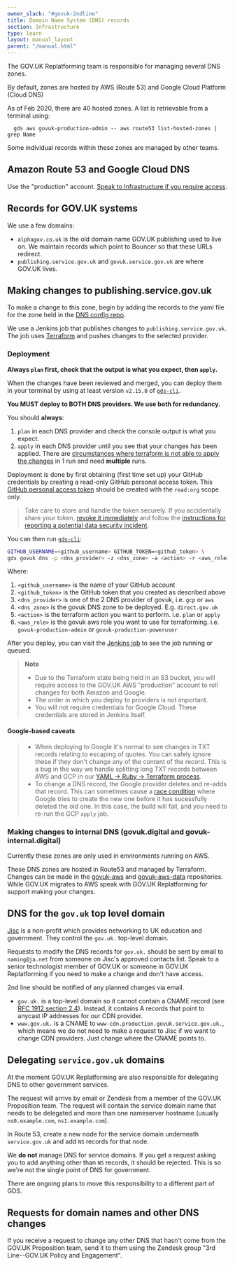 ```yaml
---
owner_slack: "#govuk-2ndline"
title: Domain Name System (DNS) records
section: Infrastructure
type: learn
layout: manual_layout
parent: "/manual.html"
---
```


The GOV.UK Replatforming team is responsible for managing several DNS zones.

By default, zones are hosted by AWS (Route 53) and Google Cloud Platform (Cloud DNS)

As of Feb 2020, there are 40 hosted zones. A list is retrievable from a terminal using:

```
  gds aws govuk-production-admin -- aws route53 list-hosted-zones | grep Name
```

Some individual records within these zones are managed by other teams.

## Amazon Route 53 and Google Cloud DNS

Use the "production" account. [Speak to Infrastructure if you require access](/manual/raising-issues-with-reliability-engineering.html).

## Records for GOV.UK systems

We use a few domains:

- `alphagov.co.uk` is the old domain name GOV.UK publishing used to live on.
  We maintain records which point to Bouncer so that these URLs redirect.
- `publishing.service.gov.uk` and `govuk.service.gov.uk` are where GOV.UK lives.

## Making changes to publishing.service.gov.uk

To make a change to this zone, begin by adding the records to the yaml file for
the zone held in the [DNS config repo](https://github.com/alphagov/govuk-dns-config).

We use a Jenkins job that publishes changes to `publishing.service.gov.uk`. The
job uses [Terraform](https://www.terraform.io/) and pushes changes to the
selected provider.

### Deployment

**Always `plan` first, check that the output is what you expect, then `apply`.**

When the changes have been reviewed and merged, you can deploy them in your terminal
by using at least version `v2.15.0` of [`gds-cli`][gds-cli].

**You MUST deploy to BOTH DNS providers. We use both for redundancy.**

You should **always**:

1. `plan` in each DNS provider and check the console output is what you expect.
2. `apply` in each DNS provider until you see that your changes has been applied.
    There are [circumstances where terraform is not able to apply the changes](#google-based-caveats)
    in 1 run and need **multiple** runs.

Deployment is done by first obtaining (first time set up) your GitHub credentials
by creating a read-only GitHub personal access token. This [GitHub personal access token](https://github.com/settings/tokens) should be created with the `read:org`
scope only.

> Take care to store and handle the token securely. If you accidentally share your token,
  [revoke it immediately](https://github.com/settings/tokens) and follow the
  [instructions for reporting a potential data security incident][security-incidents].

You can then run [`gds-cli`][gds-cli]:

```sh
GITHUB_USERNAME=<github_username> GITHUB_TOKEN=<github_token> \
gds govuk dns -p <dns_provider> -z <dns_zone> -a <action> -r <aws_role>
```

Where:

1. `<github_username>` is the name of your GitHub account
1. `<github_token>` is the GitHub token that you created as described above
1. `<dns_provider>` is one of the 2 DNS provider of govuk, i.e. `gcp` or `aws`
1. `<dns_zone>` is the govuk DNS zone to be deployed. E.g. `direct.gov.uk`
1. `<action>` is the terraform action you want to perform. i.e. `plan` or `apply`
1. `<aws_role>` is the govuk aws role you want to use for terraforming. i.e. `govuk-production-admin` or `govuk-production-poweruser`

After you deploy, you can visit the [Jenkins job](https://deploy.blue.production.govuk.digital/job/Deploy_DNS/) to see the job running or queued.

> **Note**
>
> - Due to the Terraform state being held in an S3 bucket, you
> will require access to the GOV.UK AWS "production" account to roll changes for
> both Amazon and Google.
> - The order in which you deploy to providers is not important.
> - You will not require credentials for Google Cloud. These credentials are stored
> in Jenkins itself.

#### Google-based caveats

> - When deploying to Google it's normal to see changes in TXT records
> relating to escaping of quotes. You can safely ignore these if
> they don't change any of the content of the record. This is a bug
> in the way we handle splitting long TXT records between AWS and
> GCP in our [YAML -> Ruby -> Terraform process](https://github.com/alphagov/govuk-dns).
> - To change a DNS record, the Google provider deletes and
> re-adds that record. This can sometimes cause a [race
> condition](https://github.com/alphagov/govuk-dns/issues/67) where
> Google tries to create the new one before it has sucessfully deleted
> the old one. In this case, the build will fail, and you need to
> re-run the GCP `apply` job.

### Making changes to internal DNS (govuk.digital and govuk-internal.digital)

Currently these zones are only used in environments running on AWS.

These DNS zones are hosted in Route53 and managed by Terraform. Changes can be
made in the [govuk-aws](https://github.com/alphagov/govuk-aws/) and
[govuk-aws-data](https://github.com/alphagov/govuk-aws-data/) repositories.
While GOV.UK migrates to AWS speak with GOV.UK Replatforming for support
making your changes.

## DNS for the `gov.uk` top level domain

[Jisc](https://www.jisc.ac.uk/) is a non-profit which provides networking to
UK education and government. They control the `gov.uk.` top-level domain.

Requests to modify the DNS records for `gov.uk.` should be sent by
email to `naming@ja.net` from someone on Jisc's approved contacts
list. Speak to a senior technologist member of GOV.UK or someone in
GOV.UK Replatforming if you need to make a change and don't have
access.

2nd line should be notified of any planned changes via email.

- `gov.uk.` is a top-level domain so it cannot contain a CNAME record
  (see [RFC 1912 section 2.4](https://tools.ietf.org/html/rfc1912#section-2.4)).
  Instead, it contains A records that point to anycast IP addresses for our CDN provider.
- `www.gov.uk.` is a CNAME to `www-cdn.production.govuk.service.gov.uk.`, which means we
  do not need to make a request to Jisc if we want to change CDN providers. Just change where
  the CNAME points to.

## Delegating `service.gov.uk` domains

At the moment GOV.UK Replatforming are also responsible for delegating DNS
to other government services.

The request will arrive by email or Zendesk from a member of the GOV.UK Proposition
team. The request will contain the service domain name that needs to be delegated and
more than one nameserver hostname (usually `ns0.example.com`, `ns1.example.com`).

In Route 53, create a new node for the service domain underneath `service.gov.uk`
and add `NS` records for that node.

We __do not__ manage DNS for service domains. If you get a request asking you to add
anything other than `NS` records, it should be rejected. This is so we're not
the single point of DNS for government.

There are ongoing plans to move this responsibility to a different part of GDS.

## Requests for domain names and other DNS changes

If you receive a request to change any other DNS that hasn't come from the GOV.UK
Proposition team, send it to them using the Zendesk group "3rd Line--GOV.UK Policy and Engagement".

[security-incidents]: https://sites.google.com/a/digital.cabinet-office.gov.uk/gds/working-at-the-white-chapel-building/security/security-incidents
[gds-cli]: https://github.com/alphagov/gds-cli
